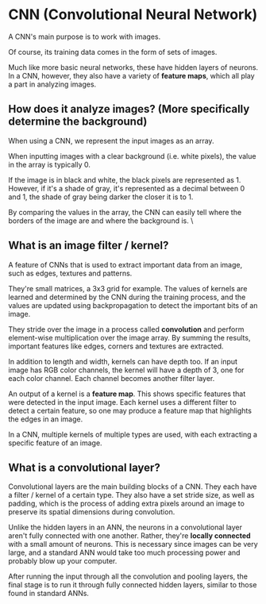 # CNN (Convolutional Neural Network)
A CNN's main purpose is to work with images. 

Of course, its training data comes in the form of sets of images. 

Much like more basic neural networks, these have hidden layers of neurons. In a CNN, however, they also have a variety of **feature maps**, which all play a part in analyzing images. 

## How does it analyze images? (More specifically determine the background)
When using a CNN, we represent the input images as an array. 

When inputting images with a clear background (i.e. white pixels), the value in the array is typically 0. 

If the image is in black and white, the black pixels are represented as 1. However, if it's a shade of gray, it's represented as a decimal between 0 and 1, the shade of gray being darker the closer it is to 1. 

By comparing the values in the array, the CNN can easily tell where the borders of the image are and where the background is. \

## What is an image filter / kernel?
A feature of CNNs that is used to extract important data from an image, such as edges, textures and patterns. 

They're small matrices, a 3x3 grid for example. The values of kernels are learned and determined by the CNN during the training process, and the values are updated using backpropagation to detect the important bits of an image. 

They stride over the image in a process called **convolution** and perform element-wise multiplication over the image array. By summing the results, important features like edges, corners and textures are extracted. 

In addition to length and width, kernels can have depth too. If an input image has RGB color channels, the kernel will have a depth of 3, one for each color channel. Each channel becomes another filter layer. 

An output of a kernel is a **feature map**. This shows specific features that were detected in the input image. Each kernel uses a different filter to detect a certain feature, so one may produce a feature map that highlights the edges in an image. 

In a CNN, multiple kernels of multiple types are used, with each extracting a specific feature of an image. 

## What is a convolutional layer?
Convolutional layers are the main building blocks of a CNN. They each have a  filter / kernel of a certain type. They also have a set stride size, as well as padding, which is the process of adding extra pixels around an image to preserve its spatial dimensions during convolution.

Unlike the hidden layers in an ANN, the neurons in a convolutional layer aren't fully connected with one another. Rather, they're **locally connected** with a small amount of neurons. This is necessary since images can be very large, and a standard ANN would take too much processing power and probably blow up your computer. 

After running the input through all the convolution and pooling layers, the final stage is to run it through fully connected hidden layers, similar to those found in standard ANNs. 

